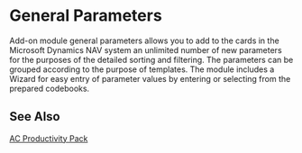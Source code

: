 ﻿---
Title: "General Parameters"
Description: Add-on module general parameters allows you to add to the cards an unlimited number of new parameters.
Author: AUTOCONT
Date: 07/31/2018
Product: dynamics365-business-central
Contentlocale: en
---

# <a name = "ac-pp-general-parameters.md" > </a> General Parameters

Add-on module general parameters allows you to add to the cards in the Microsoft Dynamics NAV system an unlimited number of new parameters for the purposes of the detailed sorting and filtering. The parameters can be grouped according to the purpose of templates. The module includes a Wizard for easy entry of parameter values by entering or selecting from the prepared codebooks.

## <a name = "see-also" > </a>See Also  
[AC Productivity Pack](ac-pp-productivity-pack.md)  
